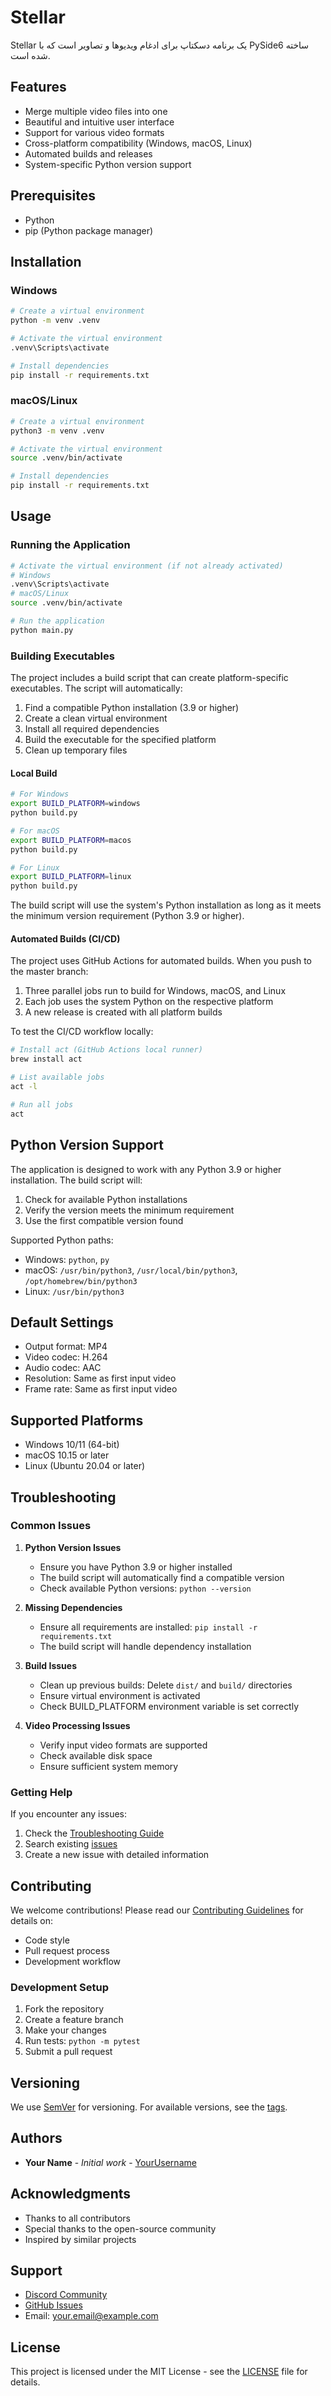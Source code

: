 # Stellar

Stellar یک برنامه دسکتاپ برای ادغام ویدیوها و تصاویر است که با PySide6 ساخته شده است.

## Features

- Merge multiple video files into one
- Beautiful and intuitive user interface
- Support for various video formats
- Cross-platform compatibility (Windows, macOS, Linux)
- Automated builds and releases
- System-specific Python version support

## Prerequisites

- Python
- pip (Python package manager)

## Installation

### Windows

```bash
# Create a virtual environment
python -m venv .venv

# Activate the virtual environment
.venv\Scripts\activate

# Install dependencies
pip install -r requirements.txt
```

### macOS/Linux

```bash
# Create a virtual environment
python3 -m venv .venv

# Activate the virtual environment
source .venv/bin/activate

# Install dependencies
pip install -r requirements.txt
```

## Usage

### Running the Application

```bash
# Activate the virtual environment (if not already activated)
# Windows
.venv\Scripts\activate
# macOS/Linux
source .venv/bin/activate

# Run the application
python main.py
```

### Building Executables

The project includes a build script that can create platform-specific executables. The script will automatically:
1. Find a compatible Python installation (3.9 or higher)
2. Create a clean virtual environment
3. Install all required dependencies
4. Build the executable for the specified platform
5. Clean up temporary files

#### Local Build

```bash
# For Windows
export BUILD_PLATFORM=windows
python build.py

# For macOS
export BUILD_PLATFORM=macos
python build.py

# For Linux
export BUILD_PLATFORM=linux
python build.py
```

The build script will use the system's Python installation as long as it meets the minimum version requirement (Python 3.9 or higher).

#### Automated Builds (CI/CD)

The project uses GitHub Actions for automated builds. When you push to the master branch:
1. Three parallel jobs run to build for Windows, macOS, and Linux
2. Each job uses the system Python on the respective platform
3. A new release is created with all platform builds

To test the CI/CD workflow locally:
```bash
# Install act (GitHub Actions local runner)
brew install act

# List available jobs
act -l

# Run all jobs
act
```

## Python Version Support

The application is designed to work with any Python 3.9 or higher installation. The build script will:
1. Check for available Python installations
2. Verify the version meets the minimum requirement
3. Use the first compatible version found

Supported Python paths:
- Windows: `python`, `py`
- macOS: `/usr/bin/python3`, `/usr/local/bin/python3`, `/opt/homebrew/bin/python3`
- Linux: `/usr/bin/python3`

## Default Settings

- Output format: MP4
- Video codec: H.264
- Audio codec: AAC
- Resolution: Same as first input video
- Frame rate: Same as first input video

## Supported Platforms

- Windows 10/11 (64-bit)
- macOS 10.15 or later
- Linux (Ubuntu 20.04 or later)

## Troubleshooting

### Common Issues

1. **Python Version Issues**
   - Ensure you have Python 3.9 or higher installed
   - The build script will automatically find a compatible version
   - Check available Python versions: `python --version`

2. **Missing Dependencies**
   - Ensure all requirements are installed: `pip install -r requirements.txt`
   - The build script will handle dependency installation

3. **Build Issues**
   - Clean up previous builds: Delete `dist/` and `build/` directories
   - Ensure virtual environment is activated
   - Check BUILD_PLATFORM environment variable is set correctly

4. **Video Processing Issues**
   - Verify input video formats are supported
   - Check available disk space
   - Ensure sufficient system memory

### Getting Help

If you encounter any issues:
1. Check the [Troubleshooting Guide](docs/troubleshooting.md)
2. Search existing [issues](https://github.com/yourusername/Stellar/issues)
3. Create a new issue with detailed information

## Contributing

We welcome contributions! Please read our [Contributing Guidelines](CONTRIBUTING.md) for details on:
- Code style
- Pull request process
- Development workflow

### Development Setup

1. Fork the repository
2. Create a feature branch
3. Make your changes
4. Run tests: `python -m pytest`
5. Submit a pull request

## Versioning

We use [SemVer](http://semver.org/) for versioning. For available versions, see the [tags](https://github.com/yourusername/Stellar/tags).

## Authors

- **Your Name** - *Initial work* - [YourUsername](https://github.com/yourusername)

## Acknowledgments

- Thanks to all contributors
- Special thanks to the open-source community
- Inspired by similar projects

## Support

- [Discord Community](https://discord.gg/your-invite-link)
- [GitHub Issues](https://github.com/yourusername/Stellar/issues)
- Email: your.email@example.com

## License

This project is licensed under the MIT License - see the [LICENSE](LICENSE) file for details. 